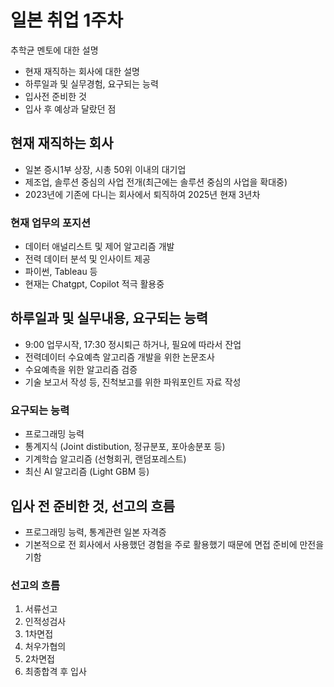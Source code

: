 # 일본 취업 1주차 
추학균 멘토에 대한 설명
- 현재 재직하는 회사에 대한 설명
- 하루일과 및 실무경험, 요구되는 능력
- 입사전 준비한 것
- 입사 후 예상과 달랐던 점
  
## 현재 재직하는 회사
- 일본 증시1부 상장, 시총 50위 이내의 대기업
- 제조업, 솔루션 중심의 사업 전개(최근에는 솔루션 중심의 사업을 확대중)
- 2023년에 기존에 다니는 회사에서 퇴직하여 2025년 현재 3년차

### 현재 업무의 포지션
- 데이터 애널리스트 및 제어 알고리즘 개발
- 전력 데이터 분석 및 인사이트 제공
- 파이썬, Tableau 등
- 현재는 Chatgpt, Copilot 적극 활용중

## 하루일과 및 실무내용, 요구되는 능력
- 9:00 업무시작, 17:30 정시퇴근 하거나, 필요에 따라서 잔업
- 전력데이터 수요예측 알고리즘 개발을 위한 논문조사
- 수요예측을 위한 알고리즘 검증
- 기술 보고서 작성 등, 진척보고를 위한 파워포인트 자료 작성

### 요구되는 능력
- 프로그래밍 능력
- 통계지식 (Joint distibution, 정규분포, 포아송분포 등)
- 기계학습 알고리즘 (선형회귀, 랜덤포레스트)
- 최신 AI 알고리즘 (Light GBM 등)

## 입사 전 준비한 것, 선고의 흐름
- 프로그래밍 능력, 통계관련 일본 자격증
- 기본적으로 전 회사에서 사용했던 경험을 주로 활용했기 때문에 면접 준비에 만전을 기함

### 선고의 흐름
1. 서류선고
2. 인적성검사
3. 1차면접
4. 처우가협의
5. 2차면접
6. 최종합격 후 입사


